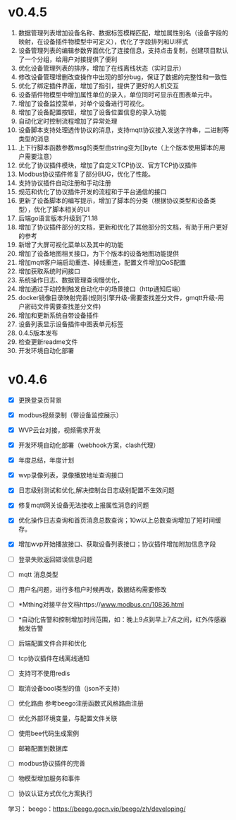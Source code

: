 # v0.4.5
1. 数据管理列表增加设备名称、数据标签模糊匹配，增加属性别名（设备字段的映射，在设备插件物模型中可定义），优化了字段排列和UI样式
2. 设备管理列表的编辑参数界面优化了连接信息，支持点击复制，创建项目默认了一个分组，给用户对接提供了便利
3. 优化设备管理列表的排序，增加了在线离线状态（实时显示）
4. 修改设备管理增删改查操作中出现的部分bug，保证了数据的完整性和一致性
5. 优化了绑定插件界面，增加了指引，提供了更好的人机交互
6. 设备插件物模型中增加属性单位的录入，单位同时可显示在图表单元中。
7. 增加了设备监控菜单，对单个设备进行可视化。
8. 增加了设备配置按钮，增加了设备位置信息的录入功能
9. 自动化定时控制流程增加了异常处理
10. 设备脚本支持处理透传协议的消息，支持mqtt协议接入发送字符串，二进制等类型的消息
11. 上下行脚本函数参数msg的类型由string变为[]byte（上个版本使用脚本的用户需要注意）
12. 优化了协议插件模块，增加了自定义TCP协议、官方TCP协议插件
13. Modbus协议插件修复了部分BUG，优化了性能。
14. 支持协议插件自动注册和手动注册
15. 规范和优化了协议插件开发的流程和于平台通信的接口
16. 更新了设备脚本的编写提示，增加了脚本的分类（根据协议类型和设备类型），优化了脚本相关的UI
17. 后端go语言版本升级到了1.18
18. 增加了协议插件部分的文档，更新和优化了其他部分的文档，有助于用户更好的参考
19. 新增了大屏可视化菜单以及其中的功能
20. 增加了设备地图相关接口，为下个版本的设备地图功能提供
21. 增加mqtt客户端启动重连、掉线重连，配置文件增加QoS配置
22. 增加获取系统时间接口
23. 系统操作日志、数据管理查询慢优化，
24. 增加通过手动控制触发自动化中的场景接口（http通知后端）
25. docker镜像目录映射完善(规则引擎升级-需要查找差分文件，gmqtt升级-用户密码文件需要查找差分文件)
26. 增加和更新系统自带设备插件
27. 设备列表显示设备插件中图表单元标签
28. 0.4.5版本发布
29. 检查更新readme文件
30. 开发环境自动化部署
# v0.4.6
- [x] 更换登录页背景
- [x] modbus视频录制（带设备监控展示）
- [x] WVP云台对接，视频需求开发
- [x] 开发环境自动化部署（webhook方案，clash代理）
- [x] 年度总结，年度计划
- [x] wvp录像列表，录像播放地址查询接口
- [x] 日志级别测试和优化,解决控制台日志级别配置不生效问题
- [x] 修复mqtt网关设备无法接收上报属性消息的问题
- [x] 优化操作日志查询和首页消息总数查询；10w以上总数查询增加了短时间缓存。
- [x] 增加wvp开始播放接口、获取设备列表接口；协议插件增加附加信息字段
- [ ] 登录失败返回错误信息问题
- [ ] mqtt 消息类型
- [ ] 用户名问题，进行多租户时候再改，数据结构需要修改
- [ ] *Mthing对接平台文档https://www.modbus.cn/10836.html
- [ ] *自动化告警和控制增加时间范围，如：晚上9点到早上7点之间，红外传感器触发告警
- [ ] 后端配置文件合并和优化
- [ ] tcp协议插件在线离线通知
- [ ] 支持可不使用redis
- [ ] 取消设备bool类型的值（json不支持）
- [ ] 优化路由 参考beego注册函数式风格路由注册
- [ ] 优化外部环境变量，与配置文件关联
- [ ] 使用bee代码生成案例
- [ ] 邮箱配置到数据库
- [ ] modbus协议插件的完善
- [ ] 物模型增加服务和事件
- [ ] 协议认证方式优化方案执行


学习：
beego：https://beego.gocn.vip/beego/zh/developing/
